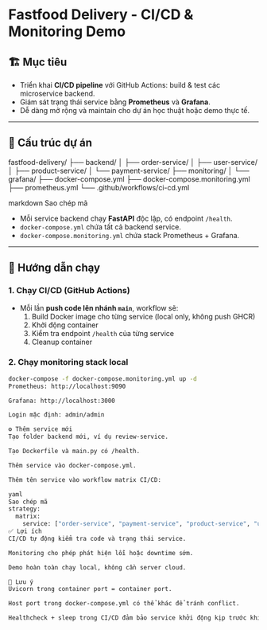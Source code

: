 # Fastfood Delivery - CI/CD & Monitoring Demo

## 🏗️ Mục tiêu
- Triển khai **CI/CD pipeline** với GitHub Actions: build & test các microservice backend.
- Giám sát trạng thái service bằng **Prometheus** và **Grafana**.
- Dễ dàng mở rộng và maintain cho dự án học thuật hoặc demo thực tế.

---

## 📁 Cấu trúc dự án

fastfood-delivery/
├── backend/
│ ├── order-service/
│ ├── user-service/
│ ├── product-service/
│ └── payment-service/
├── monitoring/
│ └── grafana/
├── docker-compose.yml
├── docker-compose.monitoring.yml
├── prometheus.yml
└── .github/workflows/ci-cd.yml

markdown
Sao chép mã

- Mỗi service backend chạy **FastAPI** độc lập, có endpoint `/health`.
- `docker-compose.yml` chứa tất cả backend service.
- `docker-compose.monitoring.yml` chứa stack Prometheus + Grafana.

---

## 🚀 Hướng dẫn chạy

### 1. Chạy CI/CD (GitHub Actions)
- Mỗi lần **push code lên nhánh `main`**, workflow sẽ:
  1. Build Docker image cho từng service (local only, không push GHCR)
  2. Khởi động container
  3. Kiểm tra endpoint `/health` của từng service
  4. Cleanup container

### 2. Chạy monitoring stack local

```bash
docker-compose -f docker-compose.monitoring.yml up -d
Prometheus: http://localhost:9090

Grafana: http://localhost:3000

Login mặc định: admin/admin

⚙️ Thêm service mới
Tạo folder backend mới, ví dụ review-service.

Tạo Dockerfile và main.py có /health.

Thêm service vào docker-compose.yml.

Thêm tên service vào workflow matrix CI/CD:

yaml
Sao chép mã
strategy:
  matrix:
    service: ["order-service", "payment-service", "product-service", "user-service", "review-service"]
✅ Lợi ích
CI/CD tự động kiểm tra code và trạng thái service.

Monitoring cho phép phát hiện lỗi hoặc downtime sớm.

Demo hoàn toàn chạy local, không cần server cloud.

📌 Lưu ý
Uvicorn trong container port = container port.

Host port trong docker-compose.yml có thể khác để tránh conflict.

Healthcheck + sleep trong CI/CD đảm bảo service khởi động kịp trước khi test.